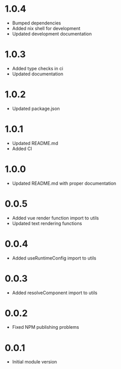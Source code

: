# 1.0.4
- Bumped dependencies
- Added nix shell for development
- Updated development documentation

# 1.0.3
- Added type checks in ci
- Updated documentation

# 1.0.2
- Updated package.json

# 1.0.1
- Updated README.md
- Added CI

# 1.0.0
- Updated README.md with proper documentation

# 0.0.5
- Added vue render function import to utils
- Updated text rendering functions

# 0.0.4
- Added useRuntimeConfig import to utils

# 0.0.3
- Added resolveComponent import to utils

# 0.0.2
- Fixed NPM publishing problems

# 0.0.1
- Initial module version
